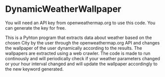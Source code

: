# DynamicWeatherWallpaper
You will need an API key from openweathermap.org to use this code. You can generate the key for free.

  This is a Pyhton program that extracts data about weather based on the chosen City by the user through the openweathermap.org API and changes the wallpaper of the user dynamically according to the results.
The wallpapers are extracted using a web crawler. The code is made to run continously and will periodically check if your weather parameters changed or your hour interval changed and will update the wallpaper accordingly to the new keyword generated.

